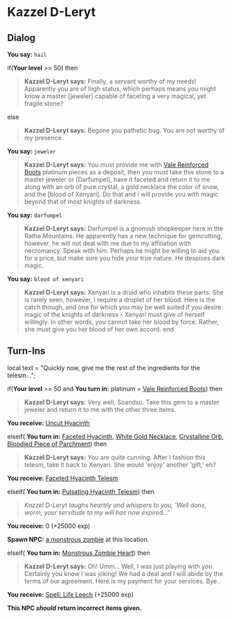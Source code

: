 # Kazzel D-Leryt
## Dialog

**You say:** `hail`



if(**Your level** >= 50) then



>**Kazzel D-Leryt says:** Finally, a servant worthy of my needs! Apparently you are of high status, which perhaps means you might know a master [jeweler] capable of faceting a very magical, yet fragile stone?


else



>**Kazzel D-Leryt says:** Begone you pathetic bug. You are not worthy of my presence.




**You say:** `jeweler`



>**Kazzel D-Leryt says:** You must provide me with  [Vale Reinforced Boots](/item/2000) platinum pieces as a deposit, then you must take this stone to a master jeweler or [Darfumpel], have it faceted and return it to me along with an orb of pure crystal, a gold necklace the color of snow, and the [blood of Xenyari]. Do that and I will provide you with magic beyond that of most knights of darkness.

**You say:** `darfumpel`



>**Kazzel D-Leryt says:** Darfumpel is a gnomish shopkeeper here in the Rathe Mountains. He apparently has a new technique for gemcutting, however, he will not deal with me due to my affiliation with necromancy. Speak with him. Perhaps he might be willing to aid you for a price, but make sure you hide your true nature. He despises dark magic.

**You say:** `blood of xenyari`



>**Kazzel D-Leryt says:** Xenyari is a druid who inhabits these parts. She is rarely seen, however, I require a droplet of her blood. Here is the catch though, and one for which you may be well suited if you desire magic of the knights of darkness - Xenyari must give of herself willingly. In other words, you cannot take her blood by force. Rather, she must give you her blood of her own accord.
end

## Turn-Ins



local text = "Quickly now, give me the rest of the ingredients for the telesm...";



if(**Your level** >= 50 and  **You turn in:** platinum = [Vale Reinforced Boots](/item/2000)) then


>**Kazzel D-Leryt says:** Very well, Soandso. Take this gem to a master jeweler and return it to me with the other three items.


 **You receive:**  [Uncut Hyacinth](/item/10191) 

elseif( **You turn in:** [Faceted Hyacinth](/item/10192), [White Gold Necklace](/item/10147), [Crystalline Orb](/item/10218), [Bloodied Piece of Parchment](/item/10196)) then


>**Kazzel D-Leryt says:** You are quite cunning. After I fashion this telesm, take it back to Xenyari. She would 'enjoy' another 'gift,' eh?


 **You receive:**  [Faceted Hyacinth Telesm](/item/10193) 

elseif( **You turn in:** [Pulsating Hyacinth Telesm](/item/10194)) then


>*Kazzel D-Leryt laughs heartily and whispers to you, 'Well done, worm, your servitude to my will has now expired...'*


 **You receive:** 0 (+25000 exp)


**Spawn NPC:**  [a monstrous zombie](/npc/50335) at this location.

elseif( **You turn in:** [Monstrous Zombie Heart](/item/10197)) then


>**Kazzel D-Leryt says:** Oh! Umm... Well, I was just playing with you. Certainly you know I was joking! We had a deal and I will abide by the terms of our agreement. Here is my payment for your services. Bye..


 **You receive:**  [Spell: Life Leech](/item/15692) (+25000 exp)

**This NPC *should* return incorrect items given.**





